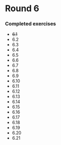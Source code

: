 # Round 6

### Completed exercises


* ~~6.1~~
* 6.2
* 6.3
* 6.4
* 6.5
* 6.6
* 6.7
* 6.8
* 6.9
* 6.10
* 6.11
* 6.12
* 6.13
* 6.14
* 6.15
* 6.16
* 6.17
* 6.18
* 6.19
* 6.20
* 6.21
